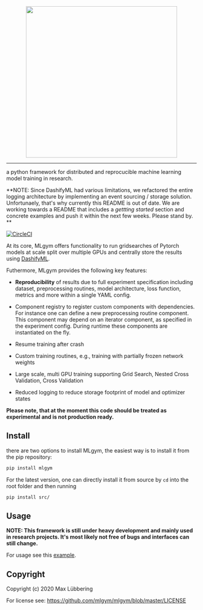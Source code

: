 <div align="center">
<img src="https://raw.githubusercontent.com/mlgym/mlgym/master/mlGym.svg" width="400px">
</div>

---

a python framework for distributed and reprocucible machine learning model training in research.


**NOTE: Since DashifyML had various limitations, we refactored the entire logging architecture by implementing an event sourcing / storage solution. Unfortunaely, that's why currently this README is out of date. We are working towards a README that includes a *gettting started* section and concrete examples and push it within the next few weeks. Please stand by. ** 



[![CircleCI](https://circleci.com/gh/mlgym/mlgym/tree/master.svg?style=svg)](https://circleci.com/gh/mlgym/mlgym/tree/master)

At its core, MLgym offers functionality to run gridsearches of Pytorch models at scale split over multiple GPUs and centrally store the results using [DashifyML](https://github.com/dashifyML/dashifyML). 

Futhermore, MLgym provides the following key features:

* **Reproducibility** of results due to full experiment specification including dataset, preprocessing routines, model architecture, loss function, metrics and more within a single YAML config.
* Component registry to register custom components with dependencies. For instance one can define a new preprocessing routine component. This component may depend on an iterator component, as specified in the experiment config. During runtime these components are instantiated on the fly.       

* Resume training after crash

* Custom training routines, e.g., training with partially frozen network weights

* Large scale, multi GPU training supporting Grid Search, Nested Cross Validation, Cross Validation

* Reduced logging to reduce storage footprint of model and optimizer states

**Please note, that at the moment this code should be treated as experimental and is not production ready.** 

## Install

there are two options to install MLgym, the easiest way is to install it from  the pip repository:

```bash
pip install mlgym
``` 

For the latest version, one can directly install it from source by `cd` into the root folder and then running  

```bash
pip install src/
```

## Usage

**NOTE: This framework is still under heavy development and mainly used in research projects. It's most likely not free of bugs and interfaces can still change.**

For usage see this [example](https://github.com/le1nux/mlgym/tree/master/example).

## Copyright

Copyright (c) 2020 Max Lübbering

For license see: https://github.com/mlgym/mlgym/blob/master/LICENSE
